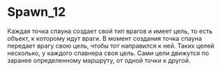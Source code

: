 
# Spawn_12
Каждая точка спауна создает свой тип врагов и имеет цель, то есть объект, к которому идут враги. В момент создания точка спауна передает врагу свою цель, чтобы тот направился к ней. Таких целей несколько, у каждого спавнера своя цель.
Сами цели движутся по заранее определенному маршруту, от одной точки к другой.
